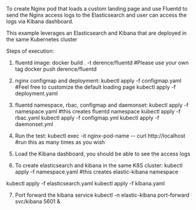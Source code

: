 To create Nginx pod that loads a custom landing page and use Fluentd to send the Nginx access logs to the Elasticsearch and user can access the logs via Kibana dashboard.

This example leverages an Elasticsearch and Kibana that are deployed in the same Kubernetes cluster

Steps of execution:

1) fluentd image:
docker build . -t derence/fluentd #Please use your own tag
docker push derence/fluentd


2) nginx configmap and deployment:
kubectl apply -f configmap.yaml #Feel free to customize the default loading page
kubectl apply -f deployment.yaml 


3) fluentd namespace, rbac, configmap and daemonset:
kubectl apply -f namespace.yaml #this creates fluentd namespace 
kubectl apply -f rbac.yaml 
kubectl apply -f configmap.yml 
kubectl apply -f daemonset.yml 


4) Run the test:
kubectl exec -it nginx-pod-name -- curl http://localhost #run this as many times as you wish


5) Load the Kibana dashboard, you should be able to see the access logs


6) To create elasticsearch and kibana in the same K8S cluster:
kubectl apply -f namespace.yaml #this creates elastic-kibana namespace

kubectl apply -f elasticsearch.yaml
kubectl apply -f kibana.yaml


7) Port forward the kibana service
kubectl -n elastic-kibana port-forward svc/kibana 5601 &
